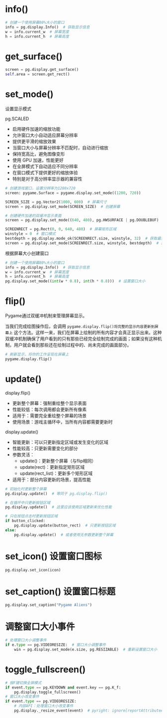 # info()
```python
# 创建一个使用屏幕80%大小的窗口
info = pg.display.Info()  # 获取显示信息
w = info.current_w  # 屏幕宽度
h = info.current_h  # 屏幕高度
```

# get_surface()
```python
screen = pg.display.get_surface()
self.area = screen.get_rect()
```

# set_mode()
设置显示模式

pg.SCALED

* 启用硬件加速的缩放功能
* 允许窗口大小自动适应屏幕分辨率
* 提供更平滑的缩放效果
* 当窗口大小与屏幕分辨率不匹配时，自动进行缩放
* 保持宽高比，避免图像变形
* 使用 GPU 加速，性能更好
* 在全屏模式下自动适应不同分辨率
* 在窗口模式下提供更好的缩放体验
* 特别是对于高分辨率显示器的兼容性

```python
# 创建游戏窗口，设置分辨率为1280x720
screen: pygame.Surface = pygame.display.set_mode((1280, 720))

SCREEN_SIZE = pg.Vector2(1000, 600)  # 屏幕尺寸
screen = pg.display.set_mode(SCREEN_SIZE)  # 创建屏幕

# 创建硬件加速的双缓冲显示表面
screen = pg.display.set_mode((640, 480), pg.HWSURFACE | pg.DOUBLEBUF)
```

```python
SCREENRECT = pg.Rect(0, 0, 640, 480)  # 屏幕矩形区域
winstyle = 0  # 窗口模式
bestdepth = pg.display.mode_ok(SCREENRECT.size, winstyle, 32)  # 获取最佳颜色深度
screen = pg.display.set_mode(SCREENRECT.size, winstyle, bestdepth)  # 创建显示窗口
```

根据屏幕大小创建窗口

```python
# 创建一个使用屏幕80%大小的窗口
info = pg.display.Info()  # 获取显示信息
w = info.current_w  # 屏幕宽度
h = info.current_h  # 屏幕高度
pg.display.set_mode((int(w * 0.8), int(h * 0.8)))  # 设置窗口大小
```

# flip()

Pygame通过双缓冲机制来管理屏幕显示。

当我们完成绘图操作后，会调用 `pygame.display.flip()将完整的显示内容更新到屏幕上` 这个方法。这样一来，我们在屏幕上绘制的所有内容才会真正显示出来。这种双缓冲机制确保了用户看到的只有那些已经完全绘制完成的画面；如果没有这种机制，用户就会看到那些还在绘制过程中的、尚未完成的画面部分。

```python
# 刷新显示，将你的工作呈现在屏幕上
pygame.display.flip()
```

# update()
display.flip()
* 更新整个屏幕：强制重绘整个显示表面
* 性能较低：每次调用都会更新所有像素
* 适用于：需要完全重绘整个屏幕的场景
* 使用场景：游戏主循环中，当所有内容都需要更新时

display.update()
* 智能更新：可以只更新指定区域或发生变化的区域
* 性能较高：只更新需要变化的部分
* 参数灵活：
    * update()：更新整个屏幕（与flip相同）
    * update(rect)：更新指定矩形区域
    * update(rect_list)：更新多个矩形区域
* 适用于：部分内容更新的场景，提高性能

```python
# 初始化时更新整个屏幕
pg.display.update()  # 等同于 pg.display.flip()

# 在循环中只更新按钮区域
pg.display.update()  # 这里应该使用区域更新来优化性能

# 只在按钮点击时更新按钮区域
if button_clicked:
    pg.display.update(button_rect)  # 只更新按钮区域
else:
    pg.display.update()  # 或者使用无参数更新整个屏幕
```

# set_icon() 设置窗口图标
```python
pg.display.set_icon(icon)
```

# set_caption() 设置窗口标题
```python
pg.display.set_caption("Pygame Aliens")
```

# 调整窗口大小事件
```python
# 处理窗口大小调整事件
if e.type == pg.VIDEORESIZE:  # 窗口大小调整事件
    win = pg.display.set_mode(e.size, pg.RESIZABLE)  # 重新设置窗口大小
```

# toggle_fullscreen()
```python
# 按F键切换全屏模式
if event.type == pg.KEYDOWN and event.key == pg.K_f:
    pg.display.toggle_fullscreen()
# 窗口大小改变事件
if event.type == pg.VIDEORESIZE:
    # 内部API：处理窗口大小改变事件
    pg.display._resize_event(event)  # pyright: ignore[reportAttributeAccessIssue]
```
